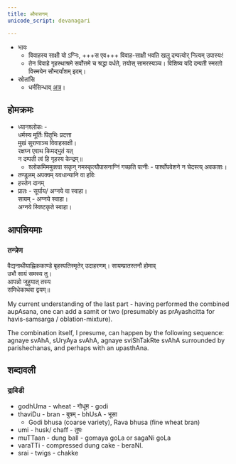 ```yaml
---
title: औपासनम्
unicode_script: devanagari

---
```


- भावः
  - विवाहस्य साक्षी यो ऽग्निः, +++स एव+++ विवाह-साक्षी भवति खलु दम्पत्योर् नित्यम् उपास्यः!
  - तेन विवाहे गृहस्थाश्रमे सर्वोत्तमे च श्रद्धा वर्धते, तयोस् सामरस्यञ्च। विशिष्य यदि दम्पती स्मरतो विस्मयेन सौन्दर्यांशम् इदम्।
- स्रोतांसि
  - धर्मसिन्धाव् [अत्र](https://archive.org/details/DHARMASINDHU/page/n253)।

<div class="js_include" url="../../angAni/agni-raxA/"  newLevelForH1="2" includeTitle="true"> </div>  

## होमक्रमः
- ध्यानश्लोकः -  
धर्मस्य मूर्तिः पितृभिः प्रदत्ता  
मुखं सुराणाञ्च विवाहसाक्षी।  
रक्षघ्न एवाथ किमद्भुतं यत्  
न दम्पती त्वं हि गृहस्य केन्द्रम्॥
  - श्लोकमिममुक्त्वा सकृन् नमस्कृत्यौपासनाग्निं गच्छति पत्नीः - पार्श्वोपवेशने न चेदस्त्य् अवकाशः।
- तण्डुलम् अपक्वम् यवधान्यानि वा हविः
- हस्तेन दानम्
- प्रातः - सूर्याय/ अग्नये वा स्वाहा।  
सायम् - अग्नये स्वाहा।  
अग्नये स्विष्टकृते स्वाहा।

## आपन्नियमाः
### तन्त्रेण
वैद्यनाथीयाह्निककाण्डे बृहस्पतिस्मृतेर् उदाहरणम्।
सायम्प्रातस्तनौ होमाव्  
उभौ सायं समस्य तु।  
आपन्नो जुहुयात् तस्य  
समिधेकाथवा द्वयम्॥

My current understanding of the last part - having performed the combined aupAsana, one can add a samit or two (presumably as prAyashcitta for havis-samsarga / oblation-mixture).

The combination itself, I presume, can happen by the following sequence: agnaye svAhA, sUryAya svAhA, agnaye sviShTakRte svAhA surrounded by parishechanas, and perhaps with an upasthAna.

## शब्दावली
### द्राविडी
- godhUma - wheat - गोधूम - godi
- thaviDu - bran - बुषम् - bhUsA - भूसा
    - Godi bhusa (coarse variety), Rava bhusa (fine wheat  bran)
- umi - husk/ chaff - तुषः 
- muTTaan - dung ball - gomaya goLa or sagaNi goLa
- varaTTi - compressed dung cake - beraNI.
- srai - twigs - chakke
